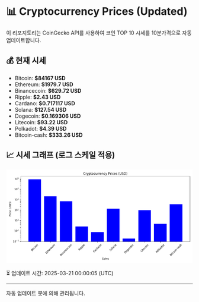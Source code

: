 
# 📊 Cryptocurrency Prices (Updated)

이 리포지토리는 CoinGecko API를 사용하여 코인 TOP 10 시세를 10분가격으로 자동 업데이트합니다.

## 💰 현재 시세
- Bitcoin: **$84167 USD**
- Ethereum: **$1979.7 USD**
- Binancecoin: **$629.72 USD**
- Ripple: **$2.43 USD**
- Cardano: **$0.717117 USD**
- Solana: **$127.54 USD**
- Dogecoin: **$0.169306 USD**
- Litecoin: **$93.22 USD**
- Polkadot: **$4.39 USD**
- Bitcoin-cash: **$333.26 USD**

## 📈 시세 그래프 (로그 스케일 적용)
![Crypto Prices](crypto_prices.png)

⏳ 업데이트 시간: 2025-03-21 00:00:05 (UTC)

---
자동 업데이트 봇에 의해 관리됩니다.
